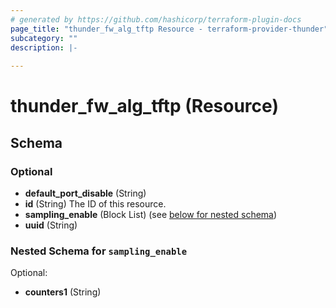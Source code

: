```yaml
---
# generated by https://github.com/hashicorp/terraform-plugin-docs
page_title: "thunder_fw_alg_tftp Resource - terraform-provider-thunder"
subcategory: ""
description: |-
  
---
```


# thunder_fw_alg_tftp (Resource)





<!-- schema generated by tfplugindocs -->
## Schema

### Optional

- **default_port_disable** (String)
- **id** (String) The ID of this resource.
- **sampling_enable** (Block List) (see [below for nested schema](#nestedblock--sampling_enable))
- **uuid** (String)

<a id="nestedblock--sampling_enable"></a>
### Nested Schema for `sampling_enable`

Optional:

- **counters1** (String)


